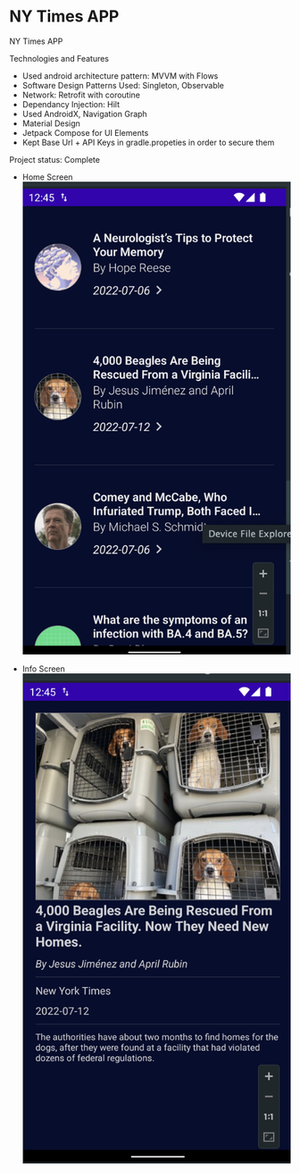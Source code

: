 # NY Times APP
NY Times APP

Technologies and Features
- Used android architecture pattern: MVVM with Flows
- Software Design Patterns Used: Singleton, Observable
- Network: Retrofit with coroutine
- Dependancy Injection: Hilt
- Used AndroidX, Navigation Graph
- Material Design
- Jetpack Compose for UI Elements 
- Kept Base Url + API Keys in gradle.propeties in order to secure them



Project status: Complete 
- Home Screen
![Home Screen](https://raw.githubusercontent.com/vinaykumar2197/Git-App/ny-app/screen_1.png)


- Info Screen
![Info Screen](https://raw.githubusercontent.com/vinaykumar2197/Git-App/ny-app/screen_2.png)

